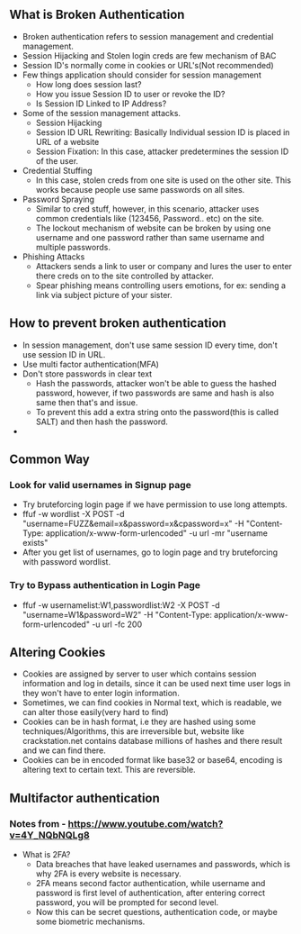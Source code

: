 ## What is Broken Authentication
- Broken authentication refers to session management and credential management.
- Session Hijacking and Stolen login creds are few mechanism of BAC
- Session ID's normally come in cookies or URL's(Not recommended)
- Few things application should consider for session management
    - How long does session last?
    - How you issue Session ID to user or revoke the ID?
    - Is Session ID Linked to IP Address?
- Some of the session management attacks.
    - Session Hijacking
    - Session ID URL Rewriting: Basically Individual session ID is placed in URL of a website
    - Session Fixation: In this case, attacker predetermines the session ID of the user.
- Credential Stuffing
    - In this case, stolen creds from one site is used on the other site. This works because people use same passwords on all sites.
- Password Spraying
    - Similar to cred stuff, however, in this scenario, attacker uses common credentials like (123456, Password.. etc) on the site.
    - The lockout mechanism of website can be broken by using one username and one password rather than same username and multiple passwords.
- Phishing Attacks
    - Attackers sends a link to user or company and lures the user to enter there creds on to the site controlled by attacker.
    - Spear phishing means controlling users emotions, for ex: sending a link via subject picture of your sister.

## How to prevent broken authentication
- In session management, don't use same session ID every time, don't use session ID in URL.
- Use multi factor authentication(MFA)
- Don't store passwords in clear text
    - Hash the passwords, attacker won't be able to guess the hashed password, however, if two passwords are same and hash is also same then that's and issue.
    - To prevent this add a extra string onto the password(this is called SALT) and then hash the password.
- 

## Common Way
### Look for valid usernames in Signup page
- Try bruteforcing login page if we have permission to use long attempts.
- ffuf -w wordlist -X POST -d "username=FUZZ&email=x&password=x&cpassword=x" -H "Content-Type: application/x-www-form-urlencoded" -u url -mr "username exists"
- After you get list of usernames, go to login page and try bruteforcing with password wordlist.

### Try to Bypass authentication in Login Page
- ffuf -w usernamelist:W1,passwordlist:W2 -X POST -d "username=W1&password=W2" -H "Content-Type: application/x-www-form-urlencoded" -u url -fc 200

## Altering Cookies
- Cookies are assigned by server to user which contains session information and log in details, since it can be used next time user logs in they won't have to enter login information.
- Sometimes, we can find cookies in Normal text, which is readable, we can alter those easily(very hard to find)
- Cookies can be in hash format, i.e they are hashed using some techniques/Algorithms, this are irreversible but, website like crackstation.net contains database millions of hashes and there result and we can find there.
- Cookies can be in encoded format like base32 or base64, encoding is altering text to certain text. This are reversible.

## Multifactor authentication
### Notes from - https://www.youtube.com/watch?v=4Y_NQbNQLg8
- What is 2FA?
    - Data breaches that have leaked usernames and passwords, which is why 2FA is every website is necessary.
    - 2FA means second factor authentication, while username and password is first level of authentication, after entering correct password, you will be prompted for second level.
    - Now this can be secret questions, authentication code, or maybe some biometric mechanisms.
